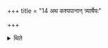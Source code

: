 +++
title = "14 अथ कश्यपानान् त्र्यार्षेयः"

+++

<details><summary>थिते</summary>

14. Now there are three R̥ṣis of Kaśyapas. (The Hotr̥ says): O Kāśyapa, Āvatsāra, Naidhruva. (The Adhvaryu says): In the manner of Nidhruva, Avatśāra, Kaśyapa. 
</details>
